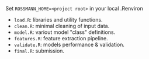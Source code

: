 Set `ROSSMANN_HOME=<project root>` in your local .Renviron

- `load.R`: libraries and utility functions.
- `clean.R`: minimal cleaning of input data.
- `model.R`: variout model "class" definitions.
- `features.R`: feature extraction pipeline.
- `validate.R`: models performance & validation.
- `final.R`: submission.